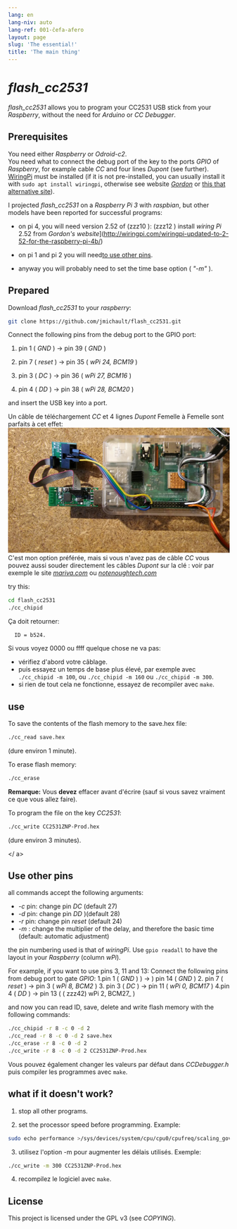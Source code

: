 ```yaml
---
lang: en
lang-niv: auto
lang-ref: 001-ĉefa-afero
layout: page
slug: 'The essential!'
title: 'The main thing'
---
```


# _flash\_cc2531_
 _flash\_cc2531_ allows you to program your CC2531 USB stick from your _Raspberry_, without the need for _Arduino_ or _CC Debugger_.

## Prerequisites
You need either _Raspberry_ or _Odroid-c2_.  
You need what to connect the debug port of the key to the ports _GPIO_ of _Raspberry_, for example cable _CC_ and four lines _Dupont_ (see further).   
[WiringPi](http://wiringpi.com/) must be installed (if it is not pre-installed, you can usually install it with `sudo apt install wiringpi`, otherwise see website [ _Gordon_](http://wiringpi.com/) or [this that alternative site](https://github.com/WiringPi/WiringPi)).  

I projected _flash\_cc2531_ on a _Raspberry Pi 3_ with _raspbian_, but other models have been reported for successful programs:
* on pi 4, you will need version 2.52 of (zzz10 ): (zzz12 ) install _wiring Pi_ 2.52 from _Gordon's website_](http://wiringpi.com/wiringpi-updated-to-2-52-for-the-raspberry-pi-4b/)  
* on pi 1 and pi 2 you will need[to use other pins](#uzu_aliajn_pinglojn).  




* anyway you will probably need to set the time base option ( _"-m"_ ).





## Prepared

Download _flash\_cc2531_ to your _raspberry_:
```bash
git clone https://github.com/jmichault/flash_cc2531.git
```
Connect the following pins from the debug port to the GPIO port:

1. pin 1 ( _GND_ ) -> pin 39 ( _GND_ )


2. pin 7 ( _reset_ ) -> pin 35 ( _wPi 24, BCM19_ )


3. pin 3 ( _DC_ ) -> pin 36 ( _wPi 27, BCM16_ )


4. pin 4 ( _DD_ ) -> pin 38 ( _wPi 28, BCM20_ )



and insert the USB key into a port.

Un câble de téléchargement _CC_ et 4 lignes _Dupont_ Femelle à Femelle sont parfaits à cet effet:
![photo de la clé et de la _framboise_](https://github.com/jmichault/files/raw/master/Raspberry-CC2531.jpg)
C'est mon option préférée, mais si vous n'avez pas de câble _CC_ vous pouvez aussi souder directement les câbles _Dupont_ sur la clé : voir par exemple le site [ _mariva.com_](https://lemariva.com/blog/2019/08/zigbee-flashing-cc2531-using-raspberry-pi-without-cc-debugger) ou [ _notenoughtech.com_](https://notenoughtech.com/home-automation/flashing-cc2531-without-cc-debugger/)


try this:
```bash
cd flash_cc2531
./cc_chipid
```
Ça doit retourner:
```
  ID = b524.
```
Si vous voyez 0000 ou ffff quelque chose ne va pas:
* vérifiez d'abord votre câblage.
* puis essayez un temps de base plus élevé, par exemple avec `./cc_chipid -m 100`, ou `./cc_chipid -m 160` ou `./cc_chipid -m 300`.
* si rien de tout cela ne fonctionne, essayez de recompiler avec `make`.


## use
To save the contents of the flash memory to the save.hex file:
```bash
./cc_read save.hex
```
(dure environ 1 minute).

To erase flash memory:
```bash
./cc_erase
```
**Remarque:** Vous **devez** effacer avant d'écrire (sauf si vous savez vraiment ce que vous allez faire).

To program the file on the key _CC2531_:
```bash
./cc_write CC2531ZNP-Prod.hex
```
(dure environ 3 minutes).

<a id ="use_aliajn_pins"></ a>
## Use other pins
all commands accept the following arguments:
* _-c_ pin: change pin _DC_ (default 27)
* _-d_ pin: change pin _DD_ )(default 28)
* _-r_ pin: change pin _reset_ (default 24)
* _-m_ : change the multiplier of the delay, and therefore the basic time (default: automatic adjustment)

the pin numbering used is that of _wiringPi_. Use `gpio readall` to have the layout in your _Raspberry_ (column _wPi_).

For example, if you want to use pins 3, 11 and 13: 
Connect the following pins from debug port to gate _GPIO_:
1.pin 1 ( _GND_ ) ) -> ) pin 14 ( _GND_ )
2. pin 7 ( _reset_ ) -> pin 3 ( _wPi 8, BCM2_ )
3. pin 3 ( _DC_ ) -> pin 11 ( _wPi 0, BCM17_ )
4.pin 4 ( _DD_ ) -> pin 13 ( ( zzz42) wPi 2, BCM27_ )

and now you can read ID, save, delete and write flash memory with the following commands:
```bash
./cc_chipid -r 8 -c 0 -d 2
./cc_read -r 8 -c 0 -d 2 save.hex
./cc_erase -r 8 -c 0 -d 2
./cc_write -r 8 -c 0 -d 2 CC2531ZNP-Prod.hex
```

Vous pouvez également changer les valeurs par défaut dans _CCDebugger.h_ puis compiler les programmes avec `make`.

## what if it doesn't work?

1. stop all other programs.


2. set the processor speed before programming. Example:  


```bash
sudo echo performance >/sys/devices/system/cpu/cpu0/cpufreq/scaling_governor
```
3. utilisez l'option -m pour augmenter les délais utilisés. Exemple:  


```bash
./cc_write -m 300 CC2531ZNP-Prod.hex
```
4. recompilez le logiciel avec `make`.



## License

This project is licensed under the GPL v3 (see _COPYING_).
